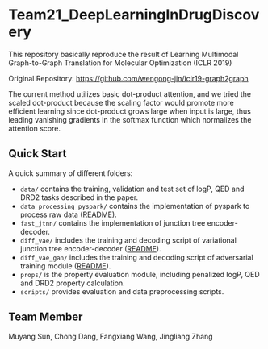 # Team21_DeepLearningInDrugDiscovery
This repository basically reproduce the result of Learning Multimodal Graph-to-Graph Translation for Molecular Optimization (ICLR 2019)

Original Repository: https://github.com/wengong-jin/iclr19-graph2graph

The current method utilizes basic dot-product attention, and we tried the scaled dot-product because the scaling factor would promote more efficient learning since dot-product grows large when input is large, thus leading vanishing gradients in the softmax function which normalizes the attention score.

## Quick Start

A quick summary of different folders:
* `data/` contains the training, validation and test set of logP, QED and DRD2 tasks described in the paper.
* `data_processing_pyspark/` contains the implementation of pyspark to process raw data ([README](./data_processing_pyspark)).
* `fast_jtnn/` contains the implementation of junction tree encoder-decoder.
* `diff_vae/` includes the training and decoding script of variational junction tree encoder-decoder ([README](./diff_vae)).
* `diff_vae_gan/` includes the training and decoding script of adversarial training module ([README](./diff_vae_gan)).
* `props/` is the property evaluation module, including penalized logP, QED and DRD2 property calculation.
* `scripts/` provides evaluation and data preprocessing scripts.

## Team Member
Muyang Sun, Chong Dang, Fangxiang Wang, Jingliang Zhang














